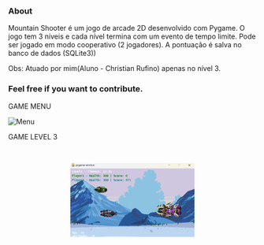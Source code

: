 
### About

Mountain Shooter é um jogo de arcade 2D desenvolvido com Pygame. O jogo tem 3 níveis e cada nível termina com um evento de tempo limite.
Pode ser jogado em modo cooperativo (2 jogadores).
A pontuação é salva no banco de dados (SQLite3))

Obs: Atuado por mim(Aluno - Christian Rufino) apenas no nível 3.
### Feel free if you want to contribute.



GAME MENU

![Menu](https://github.com/user-attachments/assets/c9524f59-6ebd-443a-82c0-53b63eb2128f)

GAME LEVEL 3

<img>
 <p align="center">
  <img src="./asset/Nivel3.png" width="50%">
</p>
